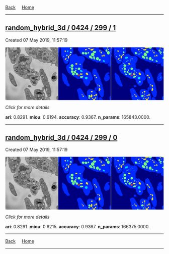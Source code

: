 
[Back](..)&nbsp;&nbsp;&nbsp;&nbsp;&nbsp;[Home](https://leapmanlab.github.io/snapshots)

---

<div class="summary"><a href="1"><h2>random_hybrid_3d / 0424 / 299 / 1</h2></a><p>Created 07 May 2019, 11:57:19
</p><a href="1"><img src="1/media/summary.png" align="center"></a><p>
<i>Click for more details</i>
</p></div>

**ari**: 0.8291. **miou**: 0.6194. **accuracy**: 0.9367. **n_params**: 165843.0000. 

---

<div class="summary"><a href="0"><h2>random_hybrid_3d / 0424 / 299 / 0</h2></a><p>Created 07 May 2019, 11:57:19
</p><a href="0"><img src="0/media/summary.png" align="center"></a><p>
<i>Click for more details</i>
</p></div>

**ari**: 0.8291. **miou**: 0.6215. **accuracy**: 0.9367. **n_params**: 166375.0000. 

---

[Back](..)&nbsp;&nbsp;&nbsp;&nbsp;&nbsp;[Home](https://leapmanlab.github.io/snapshots)

---